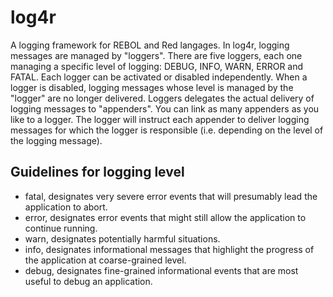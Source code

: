 # log4r
A logging framework for REBOL and Red langages.
In log4r, logging messages are managed by "loggers". There are five loggers, each one managing a specific level of logging: DEBUG, INFO, WARN, ERROR and FATAL.
Each logger can be activated or disabled independently. When a logger is disabled, logging messages whose level is managed by the "logger" are no longer delivered.
Loggers delegates the actual delivery of logging messages to "appenders". You can link as many appenders as you like to a logger. The logger will instruct each appender to deliver logging messages for which the logger is responsible (i.e. depending on the level of the logging message).

## Guidelines for logging level
- fatal, designates very severe error events that will presumably lead the application to abort.
- error, designates error events that might still allow the application to continue running.
- warn, designates potentially harmful situations.
- info, designates informational messages that highlight the progress of the application at coarse-grained level.
- debug, designates fine-grained informational events that are most useful to debug an application.
